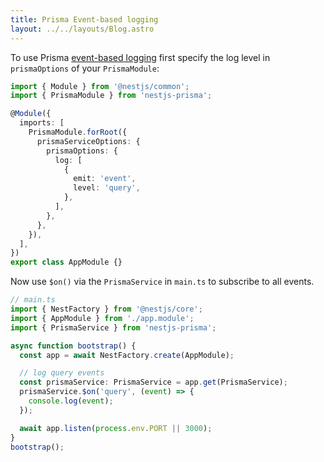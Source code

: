 ```yaml
---
title: Prisma Event-based logging
layout: ../../layouts/Blog.astro
---
```


To use Prisma [event-based logging](https://www.prisma.io/docs/concepts/components/prisma-client/working-with-prismaclient/logging#event-based-logging) first specify the log level in `prismaOptions` of your `PrismaModule`:

```ts
import { Module } from '@nestjs/common';
import { PrismaModule } from 'nestjs-prisma';

@Module({
  imports: [
    PrismaModule.forRoot({
      prismaServiceOptions: {
        prismaOptions: {
          log: [
            {
              emit: 'event',
              level: 'query',
            },
          ],
        },
      },
    }),
  ],
})
export class AppModule {}
```

Now use `$on()` via the `PrismaService` in `main.ts` to subscribe to all events.

```ts
// main.ts
import { NestFactory } from '@nestjs/core';
import { AppModule } from './app.module';
import { PrismaService } from 'nestjs-prisma';

async function bootstrap() {
  const app = await NestFactory.create(AppModule);

  // log query events
  const prismaService: PrismaService = app.get(PrismaService);
  prismaService.$on('query', (event) => {
    console.log(event);
  });

  await app.listen(process.env.PORT || 3000);
}
bootstrap();
```
